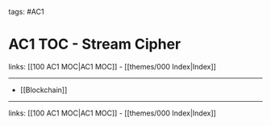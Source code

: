 tags: #AC1

# AC1 TOC - Stream Cipher

links:  [[100 AC1 MOC|AC1 MOC]] - [[themes/000 Index|Index]]

---

- [[Blockchain]]

---
links:  [[100 AC1 MOC|AC1 MOC]] - [[themes/000 Index|Index]]